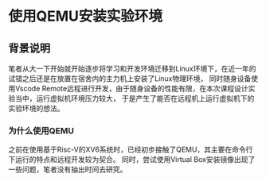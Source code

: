 # 使用QEMU安装实验环境

## 背景说明

笔者从大一下开始就开始逐步将学习和开发环境迁移到Linux环境下，在近一年的试错之后还是在放置在宿舍内的主力机上安装了Linux物理环境，
同时随身设备使用Vscode Remote远程进行开发，由于随身设备的性能有限，在本次课程设计实验当中，运行虚拟机环境压力较大，
于是产生了能否在远程机上运行虚拟机下的实验环境的想法。

### 为什么使用QEMU

之前在使用基于Risc-V的XV6系统时，已经初步接触了QEMU，其主要在命令行下运行的特点和远程开发较为契合。
同时，尝试使用Virtual Box安装镜像出现了一些问题，笔者没有抽出时间去研究。
